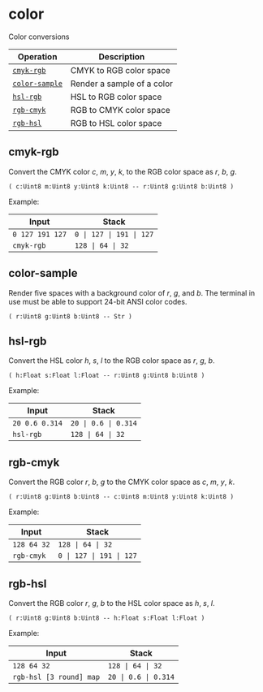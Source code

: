 <!-- Document generated by "gen-doc"; DO NOT EDIT -->
# color

Color conversions

| Operation                     | Description
|-------------------------------|---------------
| [`cmyk-rgb`](#cmyk-rgb)       | CMYK to RGB color space
| [`color-sample`](#color-sample) | Render a sample of a color
| [`hsl-rgb`](#hsl-rgb)         | HSL to RGB color space
| [`rgb-cmyk`](#rgb-cmyk)       | RGB to CMYK color space
| [`rgb-hsl`](#rgb-hsl)         | RGB to HSL color space


## cmyk-rgb

Convert the CMYK color *c*, *m*, *y*, *k*, to the RGB color space as *r*, *b*,
*g*.

	( c:Uint8 m:Uint8 y:Uint8 k:Uint8 -- r:Uint8 g:Uint8 b:Uint8 )

Example:

<!-- test: cmyk-rgb -->

| Input           | Stack
|-----------------|---------------
| `0 127 191 127` | `0 \| 127 \| 191 \| 127` 
| `cmyk-rgb     ` | `128 \| 64 \| 32` 

## color-sample

Render five spaces with a background color of *r*, *g*, and *b*. The
terminal in use must be able to support 24-bit ANSI color codes.

	( r:Uint8 g:Uint8 b:Uint8 -- Str )


## hsl-rgb

Convert the HSL color *h*, *s*, *l* to the RGB color space as *r*, *g*, *b*.

	( h:Float s:Float l:Float -- r:Uint8 g:Uint8 b:Uint8 )

Example:

<!-- test: hsl-rgb -->

| Input          | Stack
|----------------|---------------
| `20 0.6 0.314` | `20 \| 0.6 \| 0.314` 
| `hsl-rgb     ` | `128 \| 64 \| 32` 

## rgb-cmyk

Convert the RGB color *r*, *b*, *g* to the CMYK color space as *c*, *m*, *y*,
*k*.

	( r:Uint8 g:Uint8 b:Uint8 -- c:Uint8 m:Uint8 y:Uint8 k:Uint8 )

Example:

<!-- test: rgb-cmyk -->

| Input       | Stack
|-------------|---------------
| `128 64 32` | `128 \| 64 \| 32` 
| `rgb-cmyk ` | `0 \| 127 \| 191 \| 127` 

## rgb-hsl

Convert the RGB color *r*, *g*, *b* to the HSL color space as *h*, *s*, *l*.

	( r:Uint8 g:Uint8 b:Uint8 -- h:Float s:Float l:Float )

Example:

<!-- test: rgb-hsl -->

| Input                   | Stack
|-------------------------|---------------
| `128 64 32            ` | `128 \| 64 \| 32` 
| `rgb-hsl [3 round] map` | `20 \| 0.6 \| 0.314` 

